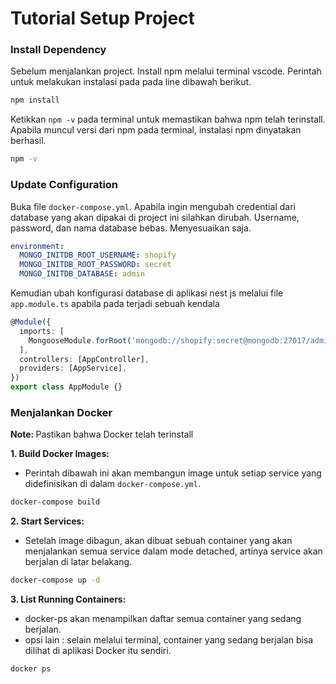 # Tutorial Setup Project

### Install Dependency

Sebelum menjalankan project. Install npm melalui terminal vscode. Perintah untuk melakukan instalasi pada pada line dibawah berikut.

```bash
npm install
```

Ketikkan `npm -v` pada terminal untuk memastikan bahwa npm telah terinstall. Apabila muncul versi dari npm pada terminal, instalasi npm dinyatakan berhasil.

```bash
npm -v
```

### Update Configuration

Buka file `docker-compose.yml`. Apabila ingin mengubah credential dari database yang akan dipakai di project ini silahkan dirubah. 
Username, password, dan nama database bebas. Menyesuaikan saja.

```yaml
environment:
  MONGO_INITDB_ROOT_USERNAME: shopify
  MONGO_INITDB_ROOT_PASSWORD: secret
  MONGO_INITDB_DATABASE: admin
```

Kemudian ubah konfigurasi database di aplikasi nest js melalui file `app.module.ts` apabila pada  terjadi sebuah kendala

```typescript
@Module({
  imports: [
    MongooseModule.forRoot('mongodb://shopify:secret@mongodb:27017/admin'), // ubah konfigurasi database di line ini
  ],
  controllers: [AppController],
  providers: [AppService],
})
export class AppModule {}
```


### Menjalankan Docker

<b>Note: </b>Pastikan bahwa Docker telah terinstall

**1. Build Docker Images:**

- Perintah dibawah ini akan membangun image untuk setiap service yang didefinisikan di dalam `docker-compose.yml`. 

```bash
docker-compose build
```

**2. Start Services:**

- Setelah image dibagun, akan dibuat sebuah container yang akan menjalankan semua service dalam mode detached, artinya service akan berjalan di latar belakang.

```bash
docker-compose up -d
```

**3. List Running Containers:**

- docker-ps akan menampilkan daftar semua container yang sedang berjalan.
- opsi lain : selain melalui terminal, container yang sedang berjalan bisa dilihat di aplikasi Docker itu sendiri.

```bash
docker ps
```
